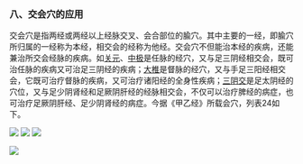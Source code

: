 ### 八、交会穴的应用

交会穴是指两经或两经以上经脉交叉、会合部位的腧穴。其中主要的一经，即腧穴所归属的一经称为本经，相交会的经称为他经。交会穴不但能治本经的疾病，还能兼治所交会经脉的疾病。如[关元](https://www.gmzyjc.com/read/zjs/zjs3.2.1-0.1.1.3.4.md)、[中极](https://www.gmzyjc.com/read/zjs/zjs3.2.1-0.1.1.3.3.md)是任脉的经穴，又与足三阴经相交会，既可治任脉的疾病又可治足三阴经的疾病；[大椎](https://www.gmzyjc.com/read/zjs/zjs3.2.2-0.0.1.3.14.md)是督脉的经穴，又与手足三阳经相交会，它既可治疗督脉的疾病，又可治疗诸阳经的全身性疾病；[三阴交](https://www.gmzyjc.com/read/zjs/zjs3.1.4-6-0.0.1.3.6.md)是足太阴经的穴位，又与足少阴肾经和足厥阴肝经的经脉相交会，不仅可以治疗脾经的病症，也可治疗足厥阴肝经、足少阴肾经的病症。今据《甲乙经》所载会穴，列表24如下。

<img src="img/24.1.jpg" />

<img src="img/24.2.jpg" />

<img src="img/24.3.jpg"/>

![](img/24.4.jpg)


